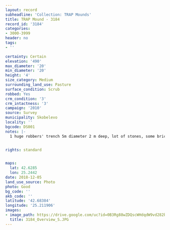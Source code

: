 ```yaml
---
layout: record
subheadline: 'Collection: TRAP Mounds'
title: TRAP Mound - 3184
record_id: '3184'
categories:
- 3000-3999
header: no
tags:
- ''

certainty: Certain
elevation: '490'
max_diameter: '20'
min_diameter: '20'
height: '4'
size_category: Medium
surrounding_land_use: Pasture
surface_condition: Scrub
robbed: Yes
crm_condition: '3'
crm_intactness: '3'
campaign: '2010'
source: Survey
municipality: Skobelevo
locality: ''
bgcode: DS001
notes: |-
  1 huge robbers' trench 5m diameter 2 m deep, lot of stones, some bricks and tiles.


rights: standard


maps:
  lat: 42.6285
  lon: 25.2442
date: 2018-12-05
land_use_source: Photo
photo: Good
bg_code: ''
akb_code: ''
latitude: '42.68384'
longitude: '25.211906'
images:
- image_path: https://drive.google.com/uc?id=0B3Rg88wZDQscWHdqdW9vd282bzg
  title: 3184_Overview_S.JPG
---
```

